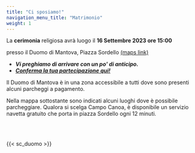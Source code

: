 ```yaml
---
title: "Ci sposiamo!"
navigation_menu_title: "Matrimonio"
weight: 1
---
```



La <b>cerimonia</b> religiosa avrà luogo il
**16 Settembre 2023 ore 15:00** 
 

presso il Duomo di Mantova, Piazza Sordello [(maps link)](https://goo.gl/maps/1pS1NYWozzimHEAT6)


* ***Vi preghiamo di arrivare con un po' di anticipo.***
* ***[Conferma la tua partecipazione qui!](https://docs.google.com/forms/d/e/1FAIpQLSckfWmR4M7qOvSy2g4hQOLKXxr8hmRUeA6rXmo-x53GlZEsVA/viewform?usp=sf_link)***

Il Duomo di Mantova è in una zona accessibile a tutti dove sono presenti
alcuni parcheggi a pagamento.

Nella mappa sottostante sono indicati alcuni luoghi dove è possibile parcheggiare.
Qualora si scelga Campo Canoa, è disponibile un servizio navetta gratuito 
che porta in piazza Sordello ogni 12 minuti. 

<br /><br />

{{< sc_duomo >}}


